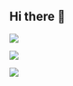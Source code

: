 ## Hi there 👋

![](http://github-profile-summary-cards.vercel.app/api/cards/profile-details?username=dryad-w&theme=2077)

![](http://github-profile-summary-cards.vercel.app/api/cards/repos-per-language?username=dryad-w&theme=2077)

![](http://github-profile-summary-cards.vercel.app/api/cards/most-commit-language?username=dryad-w&theme=2077)
